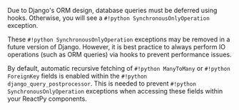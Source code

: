 <!--orm-excp-start-->

Due to Django's ORM design, database queries must be deferred using hooks. Otherwise, you will see a `#!python SynchronousOnlyOperation` exception.

These `#!python SynchronousOnlyOperation` exceptions may be removed in a future version of Django. However, it is best practice to always perform IO operations (such as ORM queries) via hooks to prevent performance issues.

<!--orm-excp-end-->

<!--orm-fetch-start-->

By default, automatic recursive fetching of `#!python ManyToMany` or `#!python ForeignKey` fields is enabled within the `#!python django_query_postprocessor`. This is needed to prevent `#!python SynchronousOnlyOperation` exceptions when accessing these fields within your ReactPy components.

<!--orm-fetch-end-->

